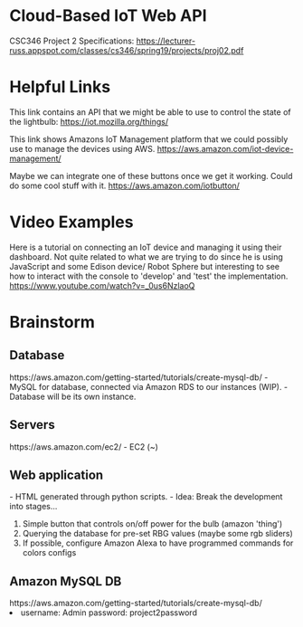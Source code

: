 # Cloud-Based IoT Web API
CSC346 Project 2
Specifications: https://lecturer-russ.appspot.com/classes/cs346/spring19/projects/proj02.pdf

# Helpful Links
This link contains an API that we might be able to use to control the state of the lightbulb:
https://iot.mozilla.org/things/

This link shows Amazons IoT Management platform that we could possibly use to manage the devices using AWS.
https://aws.amazon.com/iot-device-management/

Maybe we can integrate one of these buttons once we get it working. Could do some cool stuff with it. https://aws.amazon.com/iotbutton/ 



# Video Examples
Here is a tutorial on connecting an IoT device and managing it using their dashboard. Not quite related to what we are trying to do since he is using JavaScript and some Edison device/ Robot Sphere but interesting to see how to interact with the console to 'develop' and 'test' the implementation.
https://www.youtube.com/watch?v=_0us6NzlaoQ



# Brainstorm
<h2> Database </h2>
https://aws.amazon.com/getting-started/tutorials/create-mysql-db/
- MySQL for database, connected via Amazon RDS to our instances (WIP).
- Database will be its own instance.

<h2> Servers </h2>
https://aws.amazon.com/ec2/
- EC2 (~)


<h2> Web application </h2> 
- HTML generated through python scripts. 
- Idea: Break the development into stages...  
  <ol>
  <li>Simple button that controls on/off power for the bulb (amazon 'thing')  </li>
  <li>Querying the database for pre-set RBG values (maybe some rgb sliders) </li>
  <li>If possible, configure Amazon Alexa to have programmed commands for colors configs </li>
  </ol>
  
  <h2> Amazon MySQL DB </h2> 
  https://aws.amazon.com/getting-started/tutorials/create-mysql-db/
  <li>username: Admin password: project2password</li>
